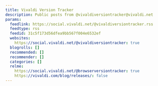 ```yaml
---
title: Vivaldi Version Tracker
description: Public posts from @vivaldiversiontracker@vivaldi.net
params:
  feedlink: https://social.vivaldi.net/@vivaldiversiontracker.rss
  feedtype: rss
  feedid: 31c5f173d56dfea9bb567f004e6532ef
  websites:
    https://social.vivaldi.net/@vivaldiversiontracker: true
  blogrolls: []
  recommended: []
  recommender: []
  categories: []
  relme:
    https://social.vivaldi.net/@browserversiontracker: true
    https://vivaldi.com/blog/releases/: false
---
```

